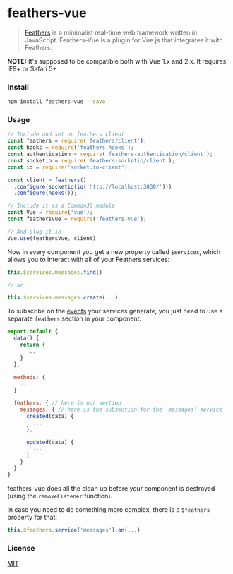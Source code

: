 # feathers-vue

> [Feathers](http://feathersjs.com/) is a minimalist real-time web framework written in JavaScript. 
> Feathers-Vue is a plugin for Vue.js that integrates it with Feathers.

**NOTE:** It's supposed to be compatible both with Vue 1.x and 2.x. It requires IE9+ or Safari 5+

### Install

``` bash
npm install feathers-vue --save
```

### Usage

``` js
// Include and set up feathers client
const feathers = require('feathers/client');
const hooks = require('feathers-hooks');
const authentication = require('feathers-authentication/client');
const socketio = require('feathers-socketio/client');
const io = require('socket.io-client');

const client = feathers()
  .configure(socketio(io('http://localhost:3030/')))
  .configure(hooks());

// Include it as a CommonJS module
const Vue = require('vue');
const feathersVue = require('feathers-vue');

// And plug it in
Vue.use(feathersVue, client)
```

Now in every component you get a new property called `$services`, which allows you to interact with all of your Feathers services:

``` js
this.$services.messages.find()

// or

this.$services.messages.create(...)
```

To subscribe on the [events](http://docs.feathersjs.com/real-time/events.html) your services generate, you just need to use a separate `feathers` section in your component:

``` js
export default {
  data() {
    return {
      ...
    }
  },

  methods: {
    ...
  }

  feathers: { // here is our section
    messages: { // here is the subsection for the 'messages' service
      created(data) {
        ...
      },

      updated(data) {
        ...
      }
    }
  }
}
```

feathers-vue does all the clean up before your component is destroyed (using the `removeListener` function).

In case you need to do something more complex, there is a `$feathers` property for that:

``` js
this.$feathers.service('messages').on(...)
```

### License

[MIT](http://opensource.org/licenses/MIT)
